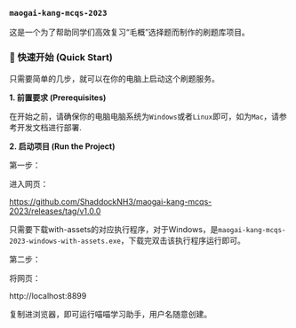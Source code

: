 ### `maogai-kang-mcqs-2023`

这是一个为了帮助同学们高效复习“毛概”选择题而制作的刷题库项目。

### 🚀 快速开始 (Quick Start)

只需要简单的几步，就可以在你的电脑上启动这个刷题服务。

**1. 前置要求 (Prerequisites)**

在开始之前，请确保你的电脑电脑系统为`Windows`或者`Linux`即可，如为`Mac`，请参考开发文档进行部署.

**2. 启动项目 (Run the Project)**

第一步：

进入网页：

https://github.com/ShaddockNH3/maogai-kang-mcqs-2023/releases/tag/v1.0.0

只需要下载with-assets的对应执行程序，对于Windows，是`maogai-kang-mcqs-2023-windows-with-assets.exe`，下载完双击该执行程序运行即可。

第二步：

将网页：

http://localhost:8899

复制进浏览器，即可运行喵喵学习助手，用户名随意创建。
